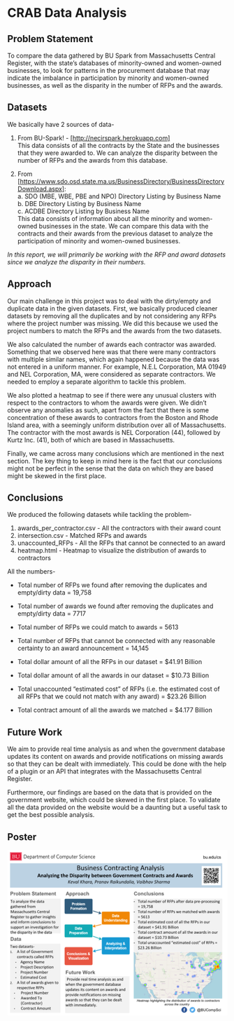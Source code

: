 # CRAB Data Analysis

## Problem Statement

To compare the data gathered by BU Spark from Massachusetts Central Register, with the
state’s databases of minority-owned and women-owned businesses, to look for patterns in the
procurement database that may indicate the imbalance in participation by minority and
women-owned businesses, as well as the disparity in the number of RFPs and the awards.

## Datasets

We basically have 2 sources of data-  

1. From BU-Spark! - [http://necirspark.herokuapp.com]  
This data consists of all the contracts by the State and the businesses that they were
awarded to. We can analyze the disparity between the number of RFPs and the awards
from this database.

2. From [https://www.sdo.osd.state.ma.us/BusinessDirectory/BusinessDirectoryDownload.aspx]:  
  a. SDO (MBE, WBE, PBE and NPO) Directory Listing by Business Name  
  b. DBE Directory Listing by Business Name  
  c. ACDBE Directory Listing by Business Name  
This data consists of information about all the minority and women-owned businesses in
the state. We can compare this data with the contracts and their awards from the
previous dataset to analyze the participation of minority and women-owned businesses.

*In this report, we will primarily be working with the RFP and award datasets since we analyze the disparity in their numbers.*

## Approach

Our main challenge in this project was to deal with the dirty/empty and duplicate data in the given datasets. First, we basically produced cleaner datasets by removing all the duplicates and by not considering any RFPs where the project number was missing. We did this because we used the project numbers to match the RFPs and the awards from the two datasets.  

We also calculated the number of awards each contractor was awarded. Something that we observed here was that there were many contractors with multiple similar names, which again happened because the data was not entered in a uniform manner. For example, N.E.L Corporation, MA 01949 and NEL Corporation, MA, were considered as separate contractors. We needed to employ a separate algorithm to tackle this problem.  

We also plotted a heatmap to see if there were any unusual clusters with respect to the
contractors to whom the awards were given. We didn’t observe any anomalies as such, apart
from the fact that there is some concentration of these awards to contractors from the Boston
and Rhode Island area, with a seemingly uniform distribution over all of Massachusetts. The
contractor with the most awards is NEL Corporation (44), followed by Kurtz Inc. (41), both of
which are based in Massachusetts.  

Finally, we came across many conclusions which are mentioned in the next section. The key
thing to keep in mind here is the fact that our conclusions might not be perfect in the sense that
the data on which they are based might be skewed in the first place.  

## Conclusions

We produced the following datasets while tackling the problem-  

1. awards_per_contractor.csv - All the contractors with their award count  
2. intersection.csv - Matched RFPs and awards  
3. unaccounted_RFPs - All the RFPs that cannot be connected to an award  
4. heatmap.html - Heatmap to visualize the distribution of awards to contractors  

All the numbers-  

* Total number of RFPs we found after removing the duplicates and empty/dirty data =
19,758  

* Total number of awards we found after removing the duplicates and empty/dirty data =
7717  

* Total number of RFPs we could match to awards = 5613  

* Total number of RFPs that cannot be connected with any reasonable certainty to an
award announcement = 14,145  

* Total dollar amount of all the RFPs in our dataset = $41.91 Billion  

* Total dollar amount of all the awards in our dataset = $10.73 Billion  

* Total unaccounted “estimated cost” of RFPs (i.e. the estimated cost of all RFPs that we
could not match with any award) = $23.26 Billion  

* Total contract amount of all the awards we matched = $4.177 Billion  

## Future Work

We aim to provide real time analysis as and when the government database updates its content
on awards and provide notifications on missing awards so that they can be dealt with
immediately. This could be done with the help of a plugin or an API that integrates with the
Massachusetts Central Register.  

Furthermore, our findings are based on the data that is provided on the government website,
which could be skewed in the first place. To validate all the data provided on the website would
be a daunting but a useful task to get the best possible analysis.  

## Poster

![](Poster.PNG)
